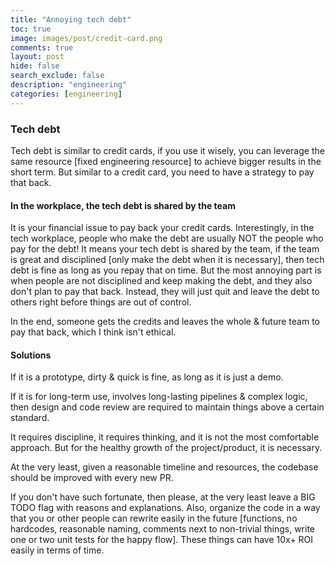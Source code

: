```yaml
---
title: "Annoying tech debt"
toc: true
image: images/post/credit-card.png
comments: true
layout: post
hide: false
search_exclude: false
description: "engineering"
categories: [engineering]
---
```


### Tech debt
Tech debt is similar to credit cards, if you use it wisely, you can leverage the same resource [fixed engineering resource] to achieve bigger results in the short term. But similar to a credit card, you need to have a strategy to pay that back.

#### In the workplace, the tech debt is shared by the team
It is your financial issue to pay back your credit cards. Interestingly, in the tech workplace, people who make the debt are usually NOT the people who pay for the debt! It means your tech debt is shared by the team, if the team is great and disciplined [only make the debt when it is necessary], then tech debt is fine as long as you repay that on time. But the most annoying part is when people are not disciplined and keep making the debt, and they also don't plan to pay that back. Instead, they will just quit and leave the debt to others right before things are out of control.

In the end, someone gets the credits and leaves the whole & future team to pay that back, which I think isn't ethical.

#### Solutions
If it is a prototype, dirty & quick is fine, as long as it is just a demo.

If it is for long-term use, involves long-lasting pipelines & complex logic, then design and code review are required to maintain things above a certain standard.

It requires discipline, it requires thinking, and it is not the most comfortable approach. But for the healthy growth of the project/product, it is necessary.

At the very least, given a reasonable timeline and resources, the codebase should be improved with every new PR.

If you don't have such fortunate, then please, at the very least leave a BIG TODO flag with reasons and explanations. Also, organize the code in a way that you or other people can rewrite easily in the future [functions, no hardcodes, reasonable naming, comments next to non-trivial things, write one or two unit tests for the happy flow]. These things can have 10x+ ROI easily in terms of time.
